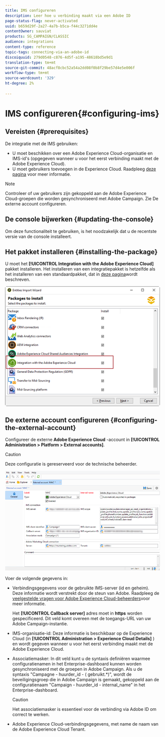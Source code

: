 ```yaml
---
title: IMS configureren
description: Leer hoe u verbinding maakt via een Adobe ID
page-status-flag: never-activated
uuid: b659d29f-2a27-4a7b-b5ca-f44c3271dd4e
contentOwner: sauviat
products: SG_CAMPAIGN/CLASSIC
audience: integrations
content-type: reference
topic-tags: connecting-via-an-adobe-id
discoiquuid: 279d0548-c876-4d5f-a195-48618bd5e9d1
translation-type: tm+mt
source-git-commit: 48acf8cbc52a54a2dd08f0b8f29be57d4e5e006f
workflow-type: tm+mt
source-wordcount: '329'
ht-degree: 2%

---
```



# IMS configureren{#configuring-ims}

## Vereisten {#prerequisites}

De integratie met de IMS gebruiken:

* U moet beschikken over een Adobe Experience Cloud-organisatie en IMS-id&#39;s (opgegeven wanneer u voor het eerst verbinding maakt met de Adobe Experience Cloud).
* U moet gebruikers toevoegen in de Experience Cloud. Raadpleeg [deze pagina](https://docs.adobe.com/content/help/en/core-services/interface/manage-users-and-products/admin-getting-started.html) voor meer informatie.

>[!NOTE]
>
>Controleer of uw gebruikers zijn gekoppeld aan de Adobe Experience Cloud-groepen die worden gesynchroniseerd met Adobe Campaign. Zie De externe account [](#configuring-the-external-account)configureren.

## De console bijwerken {#updating-the-console}

Om deze functionaliteit te gebruiken, is het noodzakelijk dat u de recentste versie van de console installeert.

## Het pakket installeren {#installing-the-package}

U moet het **[!UICONTROL Integration with the Adobe Experience Cloud]** pakket installeren. Het installeren van een integratiepakket is hetzelfde als het installeren van een standaardpakket, dat in [deze pagina](../../installation/using/installing-campaign-standard-packages.md)wordt beschreven.

![](assets/ims_6.png)

## De externe account configureren {#configuring-the-external-account}

Configureer de externe **Adobe Experience Cloud** -account in **[!UICONTROL Administration > Platform > External accounts]**.

>[!CAUTION]
>
>Deze configuratie is gereserveerd voor de technische beheerder.

![](assets/ims_5.png)

Voer de volgende gegevens in:

* Verbindingsgegevens voor de gebruikte IMS-server (id en geheim). Deze informatie wordt verstrekt door de steun van Adobe. Raadpleeg de [veelgestelde vragen voor Adobe Experience Cloud-beheerders](https://docs.adobe.com/content/help/en/core-services/interface/manage-users-and-products/faq.html)voor meer informatie.

   Het **[!UICONTROL Callback server]** adres moet in **https** worden gespecificeerd. Dit veld komt overeen met de toegangs-URL van uw Adobe Campaign-instantie.

* IMS-organisatie-id: Deze informatie is beschikbaar op de Experience Cloud (in **[!UICONTROL Administration > Experience Cloud Details]** ) en wordt gegeven wanneer u voor het eerst verbinding maakt met de Adobe Experience Cloud.
* Associatiemasker: In dit veld kunt u de syntaxis definiëren waarmee configuratienamen in het Enterprise-dashboard kunnen worden gesynchroniseerd met de groepen in Adobe Campaign. Als u de syntaxis &quot;Campagne - huurder_id - ( gebruikt.*)&quot;, wordt de beveiligingsgroep die in Adobe Campaign is gemaakt, gekoppeld aan de configuratienaam &quot;Campaign - huurder_id - internal_name&quot; in het Enterprise-dashboard.

   >[!CAUTION]
   >
   >Het associatiemasker is essentieel voor de verbinding via Adobe ID om correct te werken.

* Adobe Experience Cloud-verbindingsgegevens, met name de naam van de Adobe Experience Cloud Tenant.

